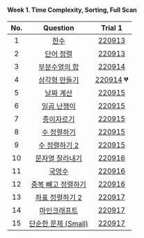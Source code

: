 #### Week 1. Time Complexity, Sorting, Full Scan

|No.  |Question|Trial 1|
|:---:|:------:|:-----:|
|1  |[한수](https://www.acmicpc.net/problem/1065)                |  [220913](https://github.com/JoonHyeok-hozy-Kim/algorithm_study/blob/main/BaekJoon/Solutions/Week1/Sol_01_220913_1065.py)|
|2  |[단어 정렬](https://www.acmicpc.net/problem/1181)             | [220913](https://github.com/JoonHyeok-hozy-Kim/algorithm_study/blob/main/BaekJoon/Solutions/Week1/Sol_02_220913_1181.py)|
|3  |[부분수열의 합](https://www.acmicpc.net/problem/1182)           |[220914](https://github.com/JoonHyeok-hozy-Kim/algorithm_study/blob/main/BaekJoon/Solutions/Week1/Sol_03_220914_1182.py)|
|4  |[삼각형 만들기](https://www.acmicpc.net/problem/1448)           |[220914](https://github.com/JoonHyeok-hozy-Kim/algorithm_study/blob/main/BaekJoon/Solutions/Week1/Sol_04_220914_1448.py) :broken_heart:|
|5  |[날짜 계산](https://www.acmicpc.net/problem/1476)             | [220915](https://github.com/JoonHyeok-hozy-Kim/algorithm_study/blob/main/BaekJoon/Solutions/Week1/Sol_05_220915_1476.py)|
|6  |[일곱 난쟁이](https://www.acmicpc.net/problem/2309)            | [220915](https://github.com/JoonHyeok-hozy-Kim/algorithm_study/blob/main/BaekJoon/Solutions/Week1/Sol_06_220915_2309.py)|
|7  |[종이자르기](https://www.acmicpc.net/problem/2628)             | [220915](https://github.com/JoonHyeok-hozy-Kim/algorithm_study/blob/main/BaekJoon/Solutions/Week1/Sol_07_220915_2628.py)|
|8  |[수 정렬하기](https://www.acmicpc.net/problem/2750)            | [220915](https://github.com/JoonHyeok-hozy-Kim/algorithm_study/blob/main/BaekJoon/Solutions/Week1/Sol_08_220915_2750.py)|
|9  |[수 정렬하기 2](https://www.acmicpc.net/problem/2751)          | [220915](https://github.com/JoonHyeok-hozy-Kim/algorithm_study/blob/main/BaekJoon/Solutions/Week1/Sol_08_220915_2750.py)|
|10 |[문자열 잘라내기](https://www.acmicpc.net/problem/2866)          |[220916](https://github.com/JoonHyeok-hozy-Kim/algorithm_study/blob/main/BaekJoon/Solutions/Week1/Sol_09_220916_2866.py)|
|11 |[국영수](https://www.acmicpc.net/problem/10825)              |  [220916](https://github.com/JoonHyeok-hozy-Kim/algorithm_study/blob/main/BaekJoon/Solutions/Week1/Sol_10_220916_10825.py)|
|12 |[중복 빼고 정렬하기](https://www.acmicpc.net/problem/10867)       |[220916](https://github.com/JoonHyeok-hozy-Kim/algorithm_study/blob/main/BaekJoon/Solutions/Week1/Sol_11_220916_10867.py)|
|13 |[좌표 정렬하기 2](https://www.acmicpc.net/problem/11651)        |[220917](https://github.com/JoonHyeok-hozy-Kim/algorithm_study/blob/main/BaekJoon/Solutions/Week1/Sol_12_220917_11651.py)|
|14 |[마인크래프트](https://www.acmicpc.net/problem/18111)           |[220917](https://github.com/JoonHyeok-hozy-Kim/algorithm_study/blob/main/BaekJoon/Solutions/Week1/Sol_13_220917_18111.py)|
|15 |[단순한 문제 (Small)](https://www.acmicpc.net/problem/25494)   | [220917](https://github.com/JoonHyeok-hozy-Kim/algorithm_study/blob/main/BaekJoon/Solutions/Week1/Sol_14_220917_25494.py)|
